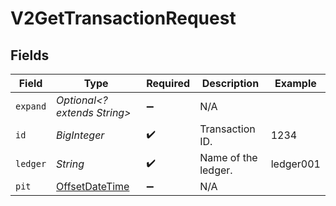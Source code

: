 # V2GetTransactionRequest


## Fields

| Field                                                                                     | Type                                                                                      | Required                                                                                  | Description                                                                               | Example                                                                                   |
| ----------------------------------------------------------------------------------------- | ----------------------------------------------------------------------------------------- | ----------------------------------------------------------------------------------------- | ----------------------------------------------------------------------------------------- | ----------------------------------------------------------------------------------------- |
| `expand`                                                                                  | *Optional<? extends String>*                                                              | :heavy_minus_sign:                                                                        | N/A                                                                                       |                                                                                           |
| `id`                                                                                      | *BigInteger*                                                                              | :heavy_check_mark:                                                                        | Transaction ID.                                                                           | 1234                                                                                      |
| `ledger`                                                                                  | *String*                                                                                  | :heavy_check_mark:                                                                        | Name of the ledger.                                                                       | ledger001                                                                                 |
| `pit`                                                                                     | [OffsetDateTime](https://docs.oracle.com/javase/8/docs/api/java/time/OffsetDateTime.html) | :heavy_minus_sign:                                                                        | N/A                                                                                       |                                                                                           |